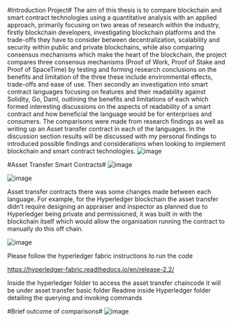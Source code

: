 #Introduction Project#
The aim of this thesis is to compare blockchain and smart contract technologies using a quantitative analysis with an applied approach, primarily focusing on two areas of research within the industry, firstly blockchain developers, investigating blockchain platforms and the trade-offs they have to consider between decentralization, scalability and security within public and private blockchains, while also comparing consensus mechanisms which make the heart of the blockchain, the project compares three consensus mechanisms (Proof of Work, Proof of Stake and Proof of SpaceTime) by testing and forming research conclusions on the benefits and limitation of the three these include environmental effects, trade-offs and ease of use. Then secondly an investigation into smart contract languages focusing on features and their readability against Solidity, Go, Daml, outlining the benefits and limitations of each which formed interesting discussions on the aspects of readability of a smart contract and how beneficial the language would be for enterprises and consumers. The comparisons were made from research findings as well as writing up an Asset transfer contract in each of the languages. In the discussion section results will be discussed with my personal findings to introduced possible findings and considerations when looking to implement blockchain and smart contract technologies.
![image](https://user-images.githubusercontent.com/61083107/142502004-d2a518b9-fa8a-44fb-9779-d240e6804dcc.png)

#Asset Transfer Smart Contracts#
![image](https://user-images.githubusercontent.com/61083107/142502047-ea90b21a-c9b6-4d6f-a996-1bfdd6007b15.png)

![image](https://user-images.githubusercontent.com/61083107/142502072-7cf873a3-0e00-4726-9308-9c5b7ea9a61a.png)

Asset transfer contracts there was some changes made between each language. For example, for the Hyperledger blockchain the asset transfer didn’t require designing an appraiser and inspector as planned due to Hyperledger being private and permissioned, it was built in with the blockchain itself which would allow the organisation running the contract to manually do this off chain.

![image](https://user-images.githubusercontent.com/61083107/142501877-7f270894-2873-4dfb-8678-cf15249c7149.png)

Please follow the hyperledger fabric instructions to run the code

https://hyperledger-fabric.readthedocs.io/en/release-2.2/

Inside the hyperledger folder to access the asset transfer chaincode it will be under asset transfer basic folder
Readme inside Hyperledger folder detailing the querying and invoking commands

#Brief outcome of comparisons#
![image](https://user-images.githubusercontent.com/61083107/142502317-f0d0c9de-a8af-4170-834c-61c87cc5eb6d.png)



